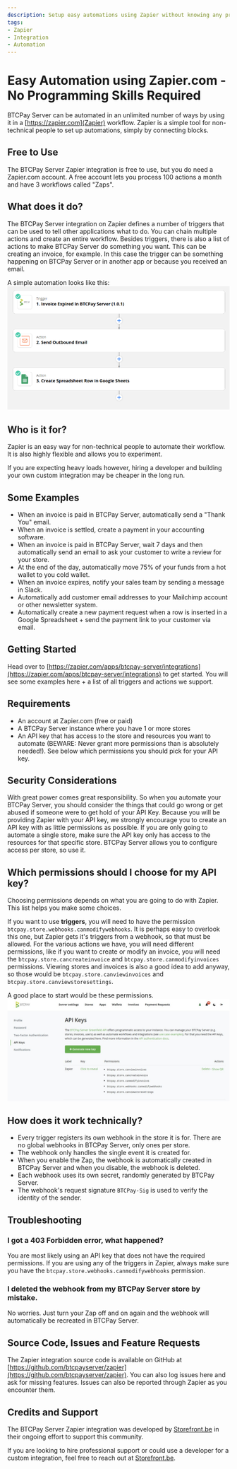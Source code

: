 ```yaml
---
description: Setup easy automations using Zapier without knowing any programming skills.
tags:
- Zapier
- Integration
- Automation
---
```

# Easy Automation using Zapier.com - No Programming Skills Required

BTCPay Server can be automated in an unlimited number of ways by using it in a [https://zapier.com](Zapier) workflow.
Zapier is a simple tool for non-technical people to set up automations, simply by connecting blocks.

## Free to Use
The BTCPay Server Zapier integration is free to use, but you do need a Zapier.com account.
A free account lets you process 100 actions a month and have 3 workflows called "Zaps".

## What does it do?
The BTCPay Server integration on Zapier defines a number of triggers that can be used to tell other applications what to do. You can chain multiple actions and create an entire workflow.
Besides triggers, there is also a list of actions to make BTCPay Server do something you want. This can be creating an invoice, for example. In this case the trigger can be something happening on BTCPay Server or in another app or because you received an email.

A simple automation looks like this:
![Sample Workflow in Zapier](./img/Zapier/zap-sample1.png)

## Who is it for?
Zapier is an easy way for non-technical people to automate their workflow. It is also highly flexible and allows you to experiment.

If you are expecting heavy loads however, hiring a developer and building your own custom integration may be cheaper in the long run.

## Some Examples
- When an invoice is paid in BTCPay Server, automatically send a "Thank You" email.
- When an invoice is settled, create a payment in your accounting software.
- When an invoice is paid in BTCPay Server, wait 7 days and then automatically send an email to ask your customer to write a review for your store.
- At the end of the day, automatically move 75% of your funds from a hot wallet to you cold wallet.
- When an invoice expires, notify your sales team by sending a message in Slack.
- Automatically add customer email addresses to your Mailchimp account or other newsletter system.
- Automatically create a new payment request when a row is inserted in a Google Spreadsheet + send the payment link to your customer via email.

## Getting Started
Head over to [https://zapier.com/apps/btcpay-server/integrations](https://zapier.com/apps/btcpay-server/integrations) to get started. You will see some examples here + a list of all triggers and actions we support.

## Requirements
- An account at Zapier.com (free or paid)
- A BTCPay Server instance where you have 1 or more stores
- An API key that has access to the store and resources you want to automate (BEWARE: Never grant more permissions than is absolutely needed!). See below which permissions you should pick for your API key.

## Security Considerations
With great power comes great responsibility. So when you automate your BTCPay Server, you should consider the things that could go wrong or get abused if someone were to get hold of your API Key.
Because you will be providing Zapier with your API key, we strongly encourage you to create an API key with as little permissions as possible.
If you are only going to automate a single store, make sure the API key only has access to the resources for that specific store.
BTCPay Server allows you to configure access per store, so use it.

## Which permissions should I choose for my API key?
Choosing permissions depends on what you are going to do with Zapier. This list helps you make some choices.

If you want to use **triggers**, you will need to have the permission `btcpay.store.webhooks.canmodifywebhooks`. It is perhaps easy to overlook this one, but Zapier gets it's triggers from a webhook, so that must be allowed.
For the various actions we have, you will need different permissions, like if you want to create or modify an invoice, you will need the `btcpay.store.cancreateinvoice` and `btcpay.store.canmodifyinvoices` permissions.
Viewing stores and invoices is also a good idea to add anyway, so those would be `btcpay.store.canviewinvoices` and `btcpay.store.canviewstoresettings`.

A good place to start would be these permissions.
![Example API Permissions](./img/Zapier/ExampleApiPermissions.jpeg)


## How does it work technically?
- Every trigger registers its own webhook in the store it is for. There are no global webhooks in BTCPay Server, only ones per store.
- The webhook only handles the single event it is created for.
- When you enable the Zap, the webhook is automatically created in BTCPay Server and when you disable, the webhook is deleted.
- Each webhook uses its own secret, randomly generated by BTCPay Server.
- The webhook's request signature `BTCPay-Sig` is used to verify the identity of the sender.


## Troubleshooting

### I got a 403 Forbidden error, what happened?
You are most likely using an API key that does not have the required permissions. If you are using any of the triggers in Zapier, always make sure you have the `btcpay.store.webhooks.canmodifywebhooks` permission.

### I deleted the webhook from my BTCPay Server store by mistake.
No worries. Just turn your Zap off and on again and the webhook will automatically be recreated in BTCPay Server.


## Source Code, Issues and Feature Requests
The Zapier integration source code is available on GitHub at [https://github.com/btcpayserver/zapier](https://github.com/btcpayserver/zapier).
You can also log issues here and ask for missing features.
Issues can also be reported through Zapier as you encounter them.

## Credits and Support
The BTCPay Server Zapier integration was developed by [Storefront.be](https://www.storefront.be/en/) in their ongoing effort to support this community.

If you are looking to hire professional support or could use a developer for a custom integration, feel free to reach out at [Storefront.be](https://www.storefront.be/en/).









